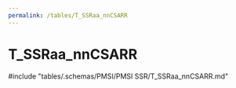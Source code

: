 ```yaml
---
permalink: /tables/T_SSRaa_nnCSARR
---
```

# T_SSRaa_nnCSARR
<!-- SPDX-License-Identifier: MPL-2.0 -->

<!-- ATTENTION : Ne pas supprimer ou modifier la ligne ci-dessous -->
#include "tables/.schemas/PMSI/PMSI SSR/T_SSRaa_nnCSARR.md"
<!-- ATTENTION : Ne pas supprimer ou modifier la ligne ci-dessus -->
